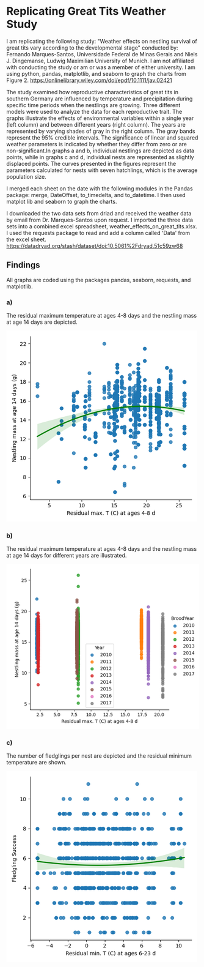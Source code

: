 # Replicating Great Tits Weather Study
I am replicating the following study: "Weather effects on nestling survival of great tits vary according to the developmental stage" conducted by:
Fernando Marques-Santos, Universidade Federal de Minas Gerais and
Niels J. Dingemanse,  Ludwig Maximilian University of Munich.
I am not affiliated with conducting the study or am or was a member of either university.
I am using python, pandas, matplotlib, and seaborn to graph the charts from Figure 2. https://onlinelibrary.wiley.com/doi/epdf/10.1111/jav.02421

The study examined how reproductive characteristics of great tits in southern Germany are influenced by temperature and precipitation during specific time periods when the nestlings are growing. Three different models were used to analyze the data for each reproductive trait. The graphs illustrate the effects of environmental variables within a single year (left column) and between different years (right column). The years are represented by varying shades of gray in the right column. The gray bands represent the 95% credible intervals. The significance of linear and squared weather parameters is indicated by whether they differ from zero or are non-significant.In graphs a and b, individual nestlings are depicted as data points, while in graphs c and d, individual nests are represented as slightly displaced points. The curves presented in the figures represent the parameters calculated for nests with seven hatchlings, which is the average population size.

I merged each sheet on the date with the following modules in the Pandas package: merge, DateOffset, to_timedelta, and to_datetime. I then used matplot lib and seaborn to graph the charts.

I downloaded the two data sets from driad and received the weather data by email from Dr. Marques-Santos upon request. I imported the three data sets into a combined excel spreadsheet, weather_effects_on_great_tits.xlsx. I used the requests package to read and add a column called 'Data' from the excel sheet. https://datadryad.org/stash/dataset/doi:10.5061%2Fdryad.51c59zw68

## Findings
All graphs are coded using the packages pandas, seaborn, requests, and matplotlib. 

### a)
The residual maximum temperature at ages 4-8 days and the nestling mass at age 14 days are depicted.

![a](images/a.png)

### b)
The residual maximum temperature at ages 4-8 days and the nestling mass at age 14 days for different years are illustrated.

![b](images/baa.png)

### c)
The number of fledglings per nest are depicted and the residual minimum temperature are shown.

![c](images/c.png)

